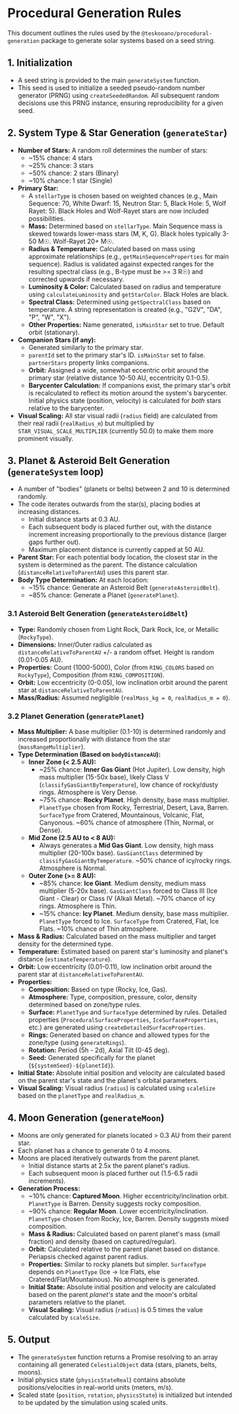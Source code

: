 # Procedural Generation Rules

This document outlines the rules used by the `@teskooano/procedural-generation` package to generate solar systems based on a seed string.

## 1. Initialization

- A seed string is provided to the main `generateSystem` function.
- This seed is used to initialize a seeded pseudo-random number generator (PRNG) using `createSeededRandom`. All subsequent random decisions use this PRNG instance, ensuring reproducibility for a given seed.

## 2. System Type & Star Generation (`generateStar`)

- **Number of Stars:** A random roll determines the number of stars:
    - ~15% chance: 4 stars
    - ~25% chance: 3 stars
    - ~50% chance: 2 stars (Binary)
    - ~10% chance: 1 star (Single)
- **Primary Star:**
    - A `stellarType` is chosen based on weighted chances (e.g., Main Sequence: 70, White Dwarf: 15, Neutron Star: 5, Black Hole: 5, Wolf Rayet: 5). Black Holes and Wolf-Rayet stars are now included possibilities.
    - **Mass:** Determined based on `stellarType`. Main Sequence mass is skewed towards lower-mass stars (M, K, G). Black holes typically 3-50 M☉. Wolf-Rayet 20+ M☉.
    - **Radius & Temperature:** Calculated based on mass using approximate relationships (e.g., `getMainSequenceProperties` for main sequence). Radius is validated against expected ranges for the resulting spectral class (e.g., B-type must be >= 3 R☉) and corrected upwards if necessary.
    - **Luminosity & Color:** Calculated based on radius and temperature using `calculateLuminosity` and `getStarColor`. Black Holes are black.
    - **Spectral Class:** Determined using `getSpectralClass` based on temperature. A string representation is created (e.g., "G2V", "DA", "P", "W", "X").
    - **Other Properties:** Name generated, `isMainStar` set to true. Default orbit (stationary).
- **Companion Stars (if any):**
    - Generated similarly to the primary star.
    - `parentId` set to the primary star's ID. `isMainStar` set to false. `partnerStars` property links companions.
    - **Orbit:** Assigned a wide, somewhat eccentric orbit around the primary star (relative distance 10-50 AU, eccentricity 0.1-0.5).
    - **Barycenter Calculation:** If companions exist, the primary star's orbit is recalculated to reflect its motion around the system's barycenter. Initial physics state (position, velocity) is calculated for *both* stars relative to the barycenter.
- **Visual Scaling:** All star visual radii (`radius` field) are calculated from their real radii (`realRadius_m`) but multiplied by `STAR_VISUAL_SCALE_MULTIPLIER` (currently 50.0) to make them more prominent visually.

## 3. Planet & Asteroid Belt Generation (`generateSystem` loop)

- A number of "bodies" (planets or belts) between 2 and 10 is determined randomly.
- The code iterates outwards from the star(s), placing bodies at increasing distances.
    - Initial distance starts at 0.3 AU.
    - Each subsequent body is placed further out, with the distance increment increasing proportionally to the previous distance (larger gaps further out).
    - Maximum placement distance is currently capped at 50 AU.
- **Parent Star:** For each potential body location, the closest star in the system is determined as the parent. The distance calculation (`distanceRelativeToParentAU`) uses this parent star.
- **Body Type Determination:** At each location:
    - ~15% chance: Generate an Asteroid Belt (`generateAsteroidBelt`).
    - ~85% chance: Generate a Planet (`generatePlanet`).

### 3.1 Asteroid Belt Generation (`generateAsteroidBelt`)

- **Type:** Randomly chosen from Light Rock, Dark Rock, Ice, or Metallic (`RockyType`).
- **Dimensions:** Inner/Outer radius calculated as `distanceRelativeToParentAU` +/- a random offset. Height is random (0.01-0.05 AU).
- **Properties:** Count (1000-5000), Color (from `RING_COLORS` based on `RockyType`), Composition (from `RING_COMPOSITION`).
- **Orbit:** Low eccentricity (0-0.05), low inclination orbit around the parent star at `distanceRelativeToParentAU`.
- **Mass/Radius:** Assumed negligible (`realMass_kg = 0`, `realRadius_m = 0`).

### 3.2 Planet Generation (`generatePlanet`)

- **Mass Multiplier:** A base multiplier (0.1-10) is determined randomly and increased proportionally with distance from the star (`massRangeMultiplier`).
- **Type Determination (Based on `bodyDistanceAU`):**
    - **Inner Zone (< 2.5 AU):**
        - ~25% chance: **Inner Gas Giant** (Hot Jupiter). Low density, high mass multiplier (15-50x base), likely Class V (`classifyGasGiantByTemperature`), low chance of rocky/dusty rings. Atmosphere is Very Dense.
        - ~75% chance: **Rocky Planet**. High density, base mass multiplier. `PlanetType` chosen from Rocky, Terrestrial, Desert, Lava, Barren. `SurfaceType` from Cratered, Mountainous, Volcanic, Flat, Canyonous. ~60% chance of atmosphere (Thin, Normal, or Dense).
    - **Mid Zone (2.5 AU to < 8 AU):**
        - Always generates a **Mid Gas Giant**. Low density, high mass multiplier (20-100x base). `GasGiantClass` determined by `classifyGasGiantByTemperature`. ~50% chance of icy/rocky rings. Atmosphere is Normal.
    - **Outer Zone (>= 8 AU):**
        - ~85% chance: **Ice Giant**. Medium density, medium mass multiplier (5-20x base). `GasGiantClass` forced to Class III (Ice Giant - Clear) or Class IV (Alkali Metal). ~70% chance of icy rings. Atmosphere is Thin.
        - ~15% chance: **Icy Planet**. Medium density, base mass multiplier. `PlanetType` forced to Ice. `SurfaceType` from Cratered, Flat, Ice Flats. ~10% chance of Thin atmosphere.
- **Mass & Radius:** Calculated based on the mass multiplier and target density for the determined type.
- **Temperature:** Estimated based on parent star's luminosity and planet's distance (`estimateTemperature`).
- **Orbit:** Low eccentricity (0.01-0.11), low inclination orbit around the parent star at `distanceRelativeToParentAU`.
- **Properties:**
    - **Composition:** Based on type (Rocky, Ice, Gas).
    - **Atmosphere:** Type, composition, pressure, color, density determined based on zone/type rules.
    - **Surface:** `PlanetType` and `SurfaceType` determined by rules. Detailed properties (`ProceduralSurfaceProperties`, `IceSurfaceProperties`, etc.) are generated using `createDetailedSurfaceProperties`.
    - **Rings:** Generated based on chance and allowed types for the zone/type (using `generateRings`).
    - **Rotation:** Period (5h - 2d), Axial Tilt (0-45 deg).
    - **Seed:** Generated specifically for the planet (`${systemSeed}-${planetId}`).
- **Initial State:** Absolute initial position and velocity are calculated based on the parent star's state and the planet's orbital parameters.
- **Visual Scaling:** Visual radius (`radius`) is calculated using `scaleSize` based on the `planetType` and `realRadius_m`.

## 4. Moon Generation (`generateMoon`)

- Moons are only generated for planets located > 0.3 AU from their parent star.
- Each planet has a chance to generate 0 to 4 moons.
- Moons are placed iteratively outwards from the parent planet.
    - Initial distance starts at 2.5x the parent planet's radius.
    - Each subsequent moon is placed further out (1.5-6.5 radii increments).
- **Generation Process:**
    - ~10% chance: **Captured Moon**. Higher eccentricity/inclination orbit. `PlanetType` is Barren. Density suggests rocky composition.
    - ~90% chance: **Regular Moon**. Lower eccentricity/inclination. `PlanetType` chosen from Rocky, Ice, Barren. Density suggests mixed composition.
    - **Mass & Radius:** Calculated based on parent planet's mass (small fraction) and density (based on captured/regular).
    - **Orbit:** Calculated relative to the parent planet based on distance. Periapsis checked against parent radius.
    - **Properties:** Similar to rocky planets but simpler. `SurfaceType` depends on `PlanetType` (Ice -> Ice Flats, else Cratered/Flat/Mountainous). No atmosphere is generated.
    - **Initial State:** Absolute initial position and velocity are calculated based on the parent *planet's* state and the moon's orbital parameters relative to the planet.
    - **Visual Scaling:** Visual radius (`radius`) is 0.5 times the value calculated by `scaleSize`.

## 5. Output

- The `generateSystem` function returns a Promise resolving to an array containing all generated `CelestialObject` data (stars, planets, belts, moons).
- Initial physics state (`physicsStateReal`) contains absolute positions/velocities in real-world units (meters, m/s).
- Scaled state (`position`, `rotation`, `physicsState`) is initialized but intended to be updated by the simulation using scaled units. 